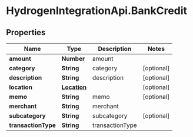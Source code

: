 # HydrogenIntegrationApi.BankCredit

## Properties
Name | Type | Description | Notes
------------ | ------------- | ------------- | -------------
**amount** | **Number** | amount | 
**category** | **String** | category | [optional] 
**description** | **String** | description | [optional] 
**location** | [**Location**](Location.md) |  | [optional] 
**memo** | **String** | memo | [optional] 
**merchant** | **String** | merchant | 
**subcategory** | **String** | subcategory | [optional] 
**transactionType** | **String** | transactionType | 


